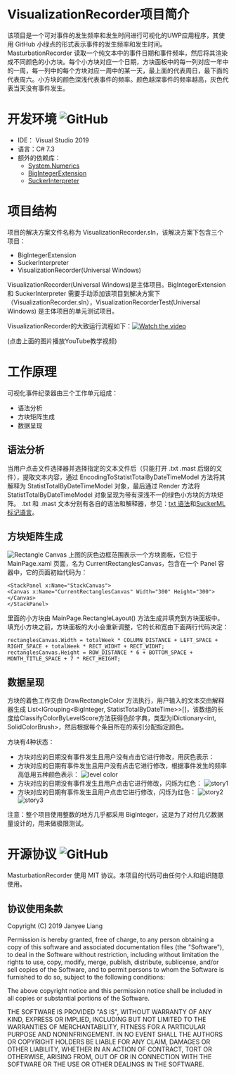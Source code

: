 # VisualizationRecorder项目简介
该项目是一个可对事件的发生频率和发生时间进行可视化的UWP应用程序，其使用 GitHub 小绿点的形式表示事件的发生频率和发生时间。MasturbationRecorder 读取一个纯文本中的事件日期和事件频率，然后将其渲染成不同颜色的小方块。每个小方块对应一个日期，方块面板中的每一列对应一年中的一周，每一列中的每个方块对应一周中的某一天，最上面的代表周日，最下面的代表周六。小方块的颜色深浅代表事件的频率。颜色越深事件的频率越高，灰色代表当天没有事件发生。

# 开发环境  ![GitHub](https://img.shields.io/badge/csharp-7.3-blue.svg)
+ IDE： Visual Studio 2019
+ 语言：C# 7.3
+ 额外的依赖库：
  + [System.Numerics][1]
  + [BigIntegerExtension][2]
  + [SuckerInterpreter][3]
  
  
# 项目结构
项目的解决方案文件名称为 VisualizationRecorder.sln，该解决方案下包含三个项目：
+ BigIntegerExtension
+ SuckerInterpreter
+ VisualizationRecorder(Universal Windows)

VisualizationRecorder(Universal Windows)是主体项目。BigIntegerExtension 和 SuckerInterpreter 需要手动添加该项目到解决方案下（VisualizationRecorder.sln），VisualizationRecorderTest(Universal Windows) 是主体项目的单元测试项目。

VisualizationRecorder的大致运行流程如下：[![Watch the video](https://github.com/LiangJianyi/liangjianyi.github.io/blob/master/vedio/VisualizationRecorderSlashVedioFrame.png)](https://youtu.be/VsvTEOE04bs)

(点击上面的图片播放YouTube教学视频)

# 工作原理

可视化事件纪录器由三个工作单元组成：
+ 语法分析
+ 方块矩阵生成
+ 数据呈现

## 语法分析
当用户点击文件选择器并选择指定的文本文件后（只能打开 .txt .mast 后缀的文件），提取文本内容，通过 EncodingToStatistTotalByDateTimeModel 方法将其解释为 StatistTotalByDateTimeModel 对象，最后通过 Render 方法将 StatistTotalByDateTimeModel 对象呈现为带有深浅不一的绿色小方块的方块矩阵。 
.txt 和 .mast 文本分别有各自的语法和解释器，参见：[txt 语法][4]和[SuckerML 标记语言][5]。

## 方块矩阵生成
![Rectangle Canvas](https://github.com/LiangJianyi/liangjianyi.github.io/blob/master/image/RectanglesCanvas.png)
上图的灰色边框范围表示一个方块面板，它位于 MainPage.xaml 页面，名为 CurrentRectanglesCanvas，包含在一个 Panel 容器中，它的页面初始代码为：
```
<StackPanel x:Name="StackCanvas">
<Canvas x:Name="CurrentRectanglesCanvas" Width="300" Height="300"></Canvas>
</StackPanel>
```
里面的小方块由 MainPage.RectangleLayout() 方法生成并填充到方块面板中。填充小方块之前，方块面板的大小会重新调整，它的长和宽由下面两行代码决定：
```
rectanglesCanvas.Width = totalWeek * COLUMN_DISTANCE + LEFT_SPACE + RIGHT_SPACE + totalWeek * RECT_WIDHT + RECT_WIDHT;
rectanglesCanvas.Height = ROW_DISTANCE * 6 + BOTTOM_SPACE + MONTH_TITLE_SPACE + 7 * RECT_HEIGHT;
```


## 数据呈现

方块的着色工作交由 DrawRectangleColor 方法执行，用户输入的文本交由解释器生成 List<IGrouping<BigInteger, StatistTotalByDateTime>>[]，该数组的长度给ClassifyColorByLevelScore方法获得色阶字典，类型为IDictionary<int, SolidColorBrush>，然后根据每个条目所在的索引分配指定颜色。

方块有4种状态：
+ 方块对应的日期没有事件发生且用户没有点击它进行修改，用灰色表示：
+ 方块对应的日期有事件发生且用户没有点击它进行修改，根据事件发生的频率高低用五种颜色表示：
![level color](https://github.com/LiangJianyi/liangjianyi.github.io/blob/master/image/level%20color.png)
+ 方块对应的日期没有事件发生且用户点击它进行修改，闪烁为红色：
![story1](https://github.com/LiangJianyi/liangjianyi.github.io/blob/master/image/story1.gif)
+ 方块对应的日期有事件发生且用户点击它进行修改，闪烁为红色： 
![story2](https://github.com/LiangJianyi/liangjianyi.github.io/blob/master/image/story2.gif) 
![story3](https://github.com/LiangJianyi/liangjianyi.github.io/blob/master/image/story3.gif)

  
注意：整个项目使用整数的地方几乎都采用 BigInteger，这是为了对付几亿数据量设计的，用来做极限测试。

# 开源协议  ![GitHub](https://img.shields.io/github/license/Liangjianyi/MasturbationRecorder.svg?style=popout)
MasturbationRecorder 使用 MIT 协议。本项目的代码可由任何个人和组织随意使用。

## 协议使用条款

Copyright (C) 2019 Janyee Liang

Permission is hereby granted, free of charge, to any person obtaining a copy of this software and associated documentation files (the "Software"), to deal in the Software without restriction, including without limitation the rights to use, copy, modify, merge, publish, distribute, sublicense, and/or sell copies of the Software, and to permit persons to whom the Software is furnished to do so, subject to the following conditions:

The above copyright notice and this permission notice shall be included in all copies or substantial portions of the Software.

THE SOFTWARE IS PROVIDED "AS IS", WITHOUT WARRANTY OF ANY KIND, EXPRESS OR IMPLIED, INCLUDING BUT NOT LIMITED TO THE WARRANTIES OF MERCHANTABILITY, FITNESS FOR A PARTICULAR PURPOSE AND NONINFRINGEMENT. IN NO EVENT SHALL THE AUTHORS OR COPYRIGHT HOLDERS BE LIABLE FOR ANY CLAIM, DAMAGES OR OTHER LIABILITY, WHETHER IN AN ACTION OF CONTRACT, TORT OR OTHERWISE, ARISING FROM, OUT OF OR IN CONNECTION WITH THE SOFTWARE OR THE USE OR OTHER DEALINGS IN THE SOFTWARE. 


[1]: https://docs.microsoft.com/en-us/dotnet/api/system.numerics?view=netframework-4.8
[2]: https://github.com/LiangJianyi/SundryUtilty/tree/master/.NET%20Standard/BigIntegerExtension
[3]: https://github.com/LiangJianyi/SundryUtilty/tree/master/.NET%20Standard/Sucker
[4]: https://github.com/LiangJianyi/VisualizationRecorder/blob/master/txt%20syntax.md
[5]: https://github.com/LiangJianyi/VisualizationRecorder/blob/master/SuckerML%20syntax.md